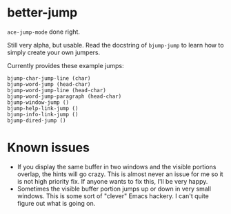 # better-jump

`ace-jump-mode` done right.

Still very alpha, but usable.  Read the docstring of `bjump-jump` to learn how to simply create your own jumpers.

Currently provides these example jumps:

    bjump-char-jump-line (char)
    bjump-word-jump (head-char)
    bjump-word-jump-line (head-char)
    bjump-word-jump-paragraph (head-char)
    bjump-window-jump ()
    bjump-help-link-jump ()
    bjump-info-link-jump ()
    bjump-dired-jump ()

# Known issues

* If you display the same buffer in two windows and the visible portions overlap, the hints will go crazy.  This is almost never an issue for me so it is not high priority fix.  If anyone wants to fix this, I'll be very happy.
* Sometimes the visible buffer portion jumps up or down in very small windows.  This is some sort of "clever" Emacs hackery.  I can't quite figure out what is going on.
